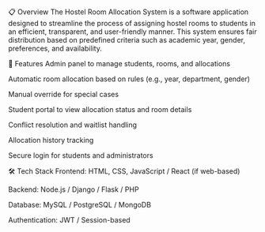 📋 Overview
The Hostel Room Allocation System is a software application designed to streamline the process of assigning hostel rooms to students in an efficient, transparent, and user-friendly manner. This system ensures fair distribution based on predefined criteria such as academic year, gender, preferences, and availability.

🚀 Features
Admin panel to manage students, rooms, and allocations

Automatic room allocation based on rules (e.g., year, department, gender)

Manual override for special cases

Student portal to view allocation status and room details

Conflict resolution and waitlist handling

Allocation history tracking

Secure login for students and administrators

🛠️ Tech Stack
Frontend: HTML, CSS, JavaScript / React (if web-based)

Backend: Node.js / Django / Flask / PHP

Database: MySQL / PostgreSQL / MongoDB

Authentication: JWT / Session-based
